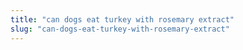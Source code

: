 ```yaml
---
title: "can dogs eat turkey with rosemary extract"
slug: "can-dogs-eat-turkey-with-rosemary-extract"
---
```


